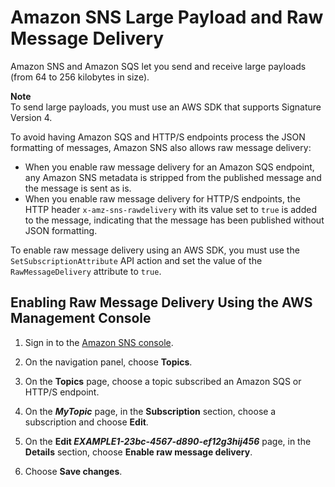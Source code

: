 # Amazon SNS Large Payload and Raw Message Delivery<a name="sns-large-payload-raw-message-delivery"></a>

Amazon SNS and Amazon SQS let you send and receive large payloads \(from 64 to 256 kilobytes in size\)\.

**Note**  
To send large payloads, you must use an AWS SDK that supports Signature Version 4\.

To avoid having Amazon SQS and HTTP/S endpoints process the JSON formatting of messages, Amazon SNS also allows raw message delivery:
+ When you enable raw message delivery for an Amazon SQS endpoint, any Amazon SNS metadata is stripped from the published message and the message is sent as is\.
+ When you enable raw message delivery for HTTP/S endpoints, the HTTP header `x-amz-sns-rawdelivery` with its value set to `true` is added to the message, indicating that the message has been published without JSON formatting\.

To enable raw message delivery using an AWS SDK, you must use the `SetSubscriptionAttribute` API action and set the value of the `RawMessageDelivery` attribute to `true`\.

## Enabling Raw Message Delivery Using the AWS Management Console<a name="raw-message-console"></a>

1. Sign in to the [Amazon SNS console](https://console.aws.amazon.com/sns/)\.

1. On the navigation panel, choose **Topics**\.

1. On the **Topics** page, choose a topic subscribed an Amazon SQS or HTTP/S endpoint\.

1. On the ***MyTopic*** page, in the **Subscription** section, choose a subscription and choose **Edit**\.

1. On the **Edit *EXAMPLE1\-23bc\-4567\-d890\-ef12g3hij456*** page, in the **Details** section, choose **Enable raw message delivery**\.

1. Choose **Save changes**\.